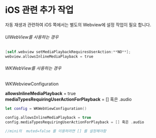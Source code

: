 # iOS 관련 추가 작업

자동 재생과 관련하여 iOS 쪽에서는 별도의 Webview에 설정 작업이 필요 합니다.



###### UIWebView를 사용하는 경우



```objective-c
[self.webview setMediaPlaybackRequiresUserAction:**NO**];
webview.allowsInlineMediaPlayback = true

```



###### WKWebView를 사용하는 경우 



WKWebviewConfiguration 

**allowsInlineMediaPlayback** = true
**mediaTypesRequiringUserActionForPlayback** = [] 혹은 .audio



```swift
let config = WKWebViewConfiguration()

config.allowsInlineMediaPlayback = true
config.mediaTypesRequiringUserActionForPlayback = [] 혹은 .audio

//mini의  muted=false 를 이용하려면 [] 를 설정해야함
```

